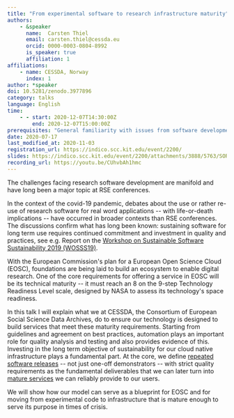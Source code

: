 ```yaml
---
title: "From experimental software to research infrastructure maturity"
authors:
    - &speaker
      name:  Carsten Thiel
      email: carsten.thiel@cessda.eu
      orcid: 0000-0003-0804-8992
      is_speaker: true
      affiliation: 1
affiliations:
    - name: CESSDA, Norway
      index: 1
author: *speaker
doi: 10.5281/zenodo.3977896
category: talks
language: English
time:
    - - start: 2020-12-07T14:30:00Z
        end: 2020-12-07T15:00:00Z
prerequisites: "General familiarity with issues from software development including concepts such as testing and automation as well as project management with limitations in academia are advantageous."
date: 2020-07-17
last_modified_at: 2020-11-03
registration_url: https://indico.scc.kit.edu/event/2200/
slides: https://indico.scc.kit.edu/event/2200/attachments/3888/5763/SORSE-experimental-software-infrastructure-maturity.pdf
recording_url: https://youtu.be/CUhvbAh1hmc
---
```

The challenges facing research software development are manifold and have long been a major topic at RSE conferences.

In the context of the covid-19 pandemic, debates about the use or rather re-use of research software for real word applications -- with life-or-death implications -- have occurred in broader contexts than RSE conferences. The discussions confirm what has long been known: sustaining software for long term use requires continued commitment and investment in quality and practices, see e.g. Report on the [Workshop on Sustainable Software Sustainability 2019 (WOSSS19)](https://doi.org/10.5281/zenodo.3922155).

With the European Commission's plan for a European Open Science Cloud (EOSC), foundations are being laid to build an ecosystem to enable digital research. One of the core requirements for offering a service in EOSC will be its technical maturity -- it must reach an 8 on the 9-step Technology Readiness Level scale, designed by NASA to assess its technology's space readiness.

In this talk I will explain what we at CESSDA, the Consortium of European Social Science Data Archives, do to ensure our technology is designed to build services that meet these maturity requirements. Starting from guidelines and agreement on best practices, automation plays an important role for quality analysis and testing and also provides evidence of this. Investing in the long term objective of sustainability for our cloud native infrastructure plays a fundamental part. At the core, we define [repeated software releases](https://docs.tech.cessda.eu/software/releases.html) -- not just one-off demonstrators -- with strict quality requirements as the fundamental deliverables that we can later turn into [mature services](https://docs.tech.cessda.eu/services/requirements.html) we can reliably provide to our users.

We will show how our model can serve as a blueprint for EOSC and for moving from experimental code to infrastructure that is mature enough to serve its purpose in times of crisis.
